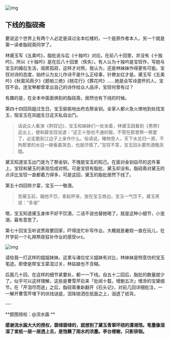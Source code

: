 ![img](https://mmbiz.qlogo.cn/mmbiz_jpg/HxzgP1ZDlyARL3I54wB5gsTF1ohml9aqc7b13RpUh8OkuYaByOQZOkGouTicV7j9kfmyUN7L1vibKQhI2GHx0icVg/0?wx_fmt=jpeg)

## 下线的脂砚斋

要说这个世界上有两个人必定是读过全本红楼的，一个是原作者本人，另一个就是第一读者脂砚斋同学了。

林黛玉写《五美吟》，脂批说与后《十独吟》对应。在前八十回里，并没有《十独吟》，所以《十独吟》是在后八十回里（佚失）。有人认为十独吟是宝钗作，写她与宝玉的婚后生活，闺房孤寂，这样才对照，我认为，还是林妹妹作得更有可能。宝钗对诗的态度，始终认为女儿作诗不是什么正经事，针黹女红才是。黛玉写《五美吟》《秋窗风雨夕》《题帕三绝》《桃花行》《葬花吟》……她是会写诗遣怀的人，宝钗不会。连宝琴都曾拿出自己的诗作给众人品评，宝钗何曾有过？

有趣的是，在全本中面面俱到的脂砚斋，居然也有下线的时候。

第四十四回凤姐过生日，宝玉偷偷地出府去祭金钏。全家人都火急火燎地到处找宝玉，恼宝玉在凤姐生日这天私自出门。

> 话说众人看演《荆钗记》，宝玉和姊妹们一处坐着，林黛玉因看到《男祭》这出上，便和薛宝钗说道：“这王十朋也不通的狠，不管在那里祭一祭罢了，必定跪到江边子上来作什么。俗语说，睹物思人，天下水总归一源，不拘那里的水舀一碗看着哭去，也就尽情了。”宝钗不答，宝玉回头要热酒敬凤姐。

黛玉知道宝玉出门是为了祭金钏，不愧是宝玉的知己。在面对金钏自尽的这件事上，宝钗和黛玉的表现恰成对照。可是宝钗有脂批，黛玉却没有。脂砚斋对黛玉的点评比宝钗一直都着力得多，可是这回，黛玉的脂批居然下线了。

第五十四回除夕宴，宝玉一一敬酒。

> 至黛玉前，偏他不饮，拿起杯来，放在宝玉唇边，宝玉一气饮干。黛玉笑说：“多谢”

嗯，宝玉知道黛玉身体不好不饮酒，二话不说也替她喝了。就是这种小细节，小宠溺，最有意思了。

第七十回宝玉听说贾政要回家，吓得连忙补写作业。大概就是暑假一直在玩儿，在开学前一个礼拜熬夜狂补作业的感受orz。

![img](https://mmbiz.qlogo.cn/mmbiz_jpg/HxzgP1ZDlyARL3I54wB5gsTF1ohml9aqJ1tSM5joQ9fTibcaZEjSdCtCVW3l7gI9PibiboNXucJaicVFxP8z829kIQ/0?wx_fmt=jpeg)

请给我一打这样的姐姐妹妹。这里与诸位仗义姐妹有对比，林妹妹是特意仿的宝玉笔迹。即使是帮宝玉蒙混过关，林姑娘也不含糊。

后面几十回，在这样的细节紧要处，都一一下线。自五十二回后，脂批的数量就少了。似乎可以这样理解，这些是曹雪芹后来「批阅十载，增删五次」增添的宝黛细节。在「芹泪尽而逝」之后，脂砚斋重新翻开《石头记》，对前几回详细批注，一一解开曹雪芹埋下的伏线谜底，泪珠抛洒在纸面之上，洇透了纸背。

\---

**题图授权：@流水画 **

**感谢流水画大大的授权，碧绿碧绿的，就想到了黛玉青翠环绕的潇湘馆。笔墨像洇湿了宣纸一层一层透上去，是饱蘸了雨水的浓墨。亭台楼榭，只影徘徊。**